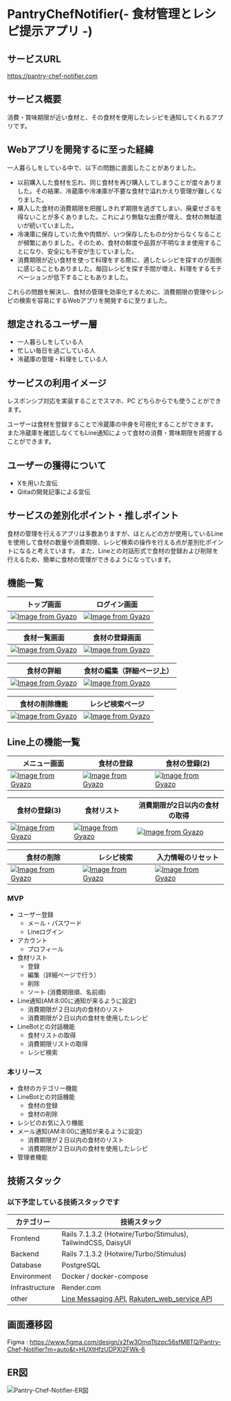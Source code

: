 # PantryChefNotifier(- 食材管理とレシピ提示アプリ -)
## サービスURL
https://pantry-chef-notifier.com
## サービス概要
消費・賞味期限が近い食材と、その食材を使用したレシピを通知してくれるアプリです。
## Webアプリを開発するに至った経緯
一人暮らしをしている中で、以下の問題に直面したことがありました。
- 以前購入した食材を忘れ、同じ食材を再び購入してしまうことが度々ありました。その結果、冷蔵庫や冷凍庫が不要な食材で溢れかえり管理が難しくなりました。
- 購入した食材の消費期限を把握しきれず期限を過ぎてしまい、廃棄せざるを得ないことが多くありました。これにより無駄な出費が増え、食材の無駄遣いが続いていました。
- 冷凍庫に保存していた魚や肉類が、いつ保存したものか分からなくなることが頻繁にありました。そのため、食材の鮮度や品質が不明なまま使用することになり、安全にも不安が生じていました。
- 消費期限が近い食材を使って料理をする際に、適したレシピを探すのが面倒に感じることもありました。毎回レシピを探す手間が増え、料理をするモチベーションが低下することもありました。

これらの問題を解決し、食材の管理を効率化するために、消費期限の管理やレシピの検索を容易にするWebアプリを開発するに至りました。
## 想定されるユーザー層
- 一人暮らしをしている人
- 忙しい毎日を過ごしている人
- 冷蔵庫の管理・料理をしている人
## サービスの利用イメージ
レスポンシブ対応を実装することでスマホ、PC どちらからでも使うことができます。

ユーザーは食材を登録することで冷蔵庫の中身を可視化することができます。
また冷蔵庫を確認しなくてもLine通知によって食材の消費・賞味期限を把握することができます。
## ユーザーの獲得について
- Xを用いた宣伝
- Qiitaの開発記事による宣伝
## サービスの差別化ポイント・推しポイント
食材の管理を行えるアプリは多数ありますが、ほとんどの方が使用しているLineを使用して食材の数量や消費期限、レシピ検索の操作を行える点が差別化ポイントになると考えています。
また、Lineとの対話形式で食材の登録および削除を行えるため、簡単に食材の管理ができるようになっています。
## 機能一覧
トップ画面 | ログイン画面
-- | --
[![Image from Gyazo](https://i.gyazo.com/823a4b975d8071754c3526c0320bfa70.gif)](https://gyazo.com/823a4b975d8071754c3526c0320bfa70) | [![Image from Gyazo](https://i.gyazo.com/14fe01b50e299cc8b7e26613aa3bb075.gif)](https://gyazo.com/14fe01b50e299cc8b7e26613aa3bb075)

食材一覧画面 | 食材の登録画面
-- | --
[![Image from Gyazo](https://i.gyazo.com/abb364ef28956fdee46c6a3f0c28c5b7.gif)](https://gyazo.com/abb364ef28956fdee46c6a3f0c28c5b7) | [![Image from Gyazo](https://i.gyazo.com/b32b0a97c20d4d78bfa5ca9dc27676bb.gif)](https://gyazo.com/b32b0a97c20d4d78bfa5ca9dc27676bb)

食材の詳細 | 食材の編集（詳細ページ上）
-- | --
[![Image from Gyazo](https://i.gyazo.com/00e2d772675ec4d623273f1f35a286ab.gif)](https://gyazo.com/00e2d772675ec4d623273f1f35a286ab) | [![Image from Gyazo](https://i.gyazo.com/4a7c16674d30850c2a306e838516fe84.gif)](https://gyazo.com/4a7c16674d30850c2a306e838516fe84)

食材の削除機能 | レシピ検索ページ
-- | --
[![Image from Gyazo](https://i.gyazo.com/1bb8c722ee31fe1b302e00e868cd7611.gif)](https://gyazo.com/1bb8c722ee31fe1b302e00e868cd7611) | [![Image from Gyazo](https://i.gyazo.com/4f348ca4689a5c47c835ba401b4bf551.gif)](https://gyazo.com/4f348ca4689a5c47c835ba401b4bf551)

## Line上の機能一覧
メニュー画面 | 食材の登録 | 食材の登録(2)
-- | -- | --
[![Image from Gyazo](https://i.gyazo.com/44cf3c1113087d9ab7eb4ed257df9d35.png)](https://gyazo.com/44cf3c1113087d9ab7eb4ed257df9d35) | [![Image from Gyazo](https://i.gyazo.com/460fb0b78f668b791b7e14cd4073b9f9.png)](https://gyazo.com/460fb0b78f668b791b7e14cd4073b9f9) | [![Image from Gyazo](https://i.gyazo.com/ff5f91d4cd7be3a1f8e1aef27cceec6f.png)](https://gyazo.com/ff5f91d4cd7be3a1f8e1aef27cceec6f)

食材の登録(3) | 食材リスト | 消費期限が2日以内の食材の取得
-- | -- | --
[![Image from Gyazo](https://i.gyazo.com/776ecd6d0e5b65525fe02247362dc5a9.png)](https://gyazo.com/776ecd6d0e5b65525fe02247362dc5a9) | [![Image from Gyazo](https://i.gyazo.com/a59a2a7ec3af97292a230c4e2da69eeb.png)](https://gyazo.com/a59a2a7ec3af97292a230c4e2da69eeb) | [![Image from Gyazo](https://i.gyazo.com/25062e2fec3eff88bde3daae9fecf1a9.png)](https://gyazo.com/25062e2fec3eff88bde3daae9fecf1a9)

食材の削除 | レシピ検索 | 入力情報のリセット
-- | -- | --
[![Image from Gyazo](https://i.gyazo.com/00e57e02c47a045e52ba2865f54794e1.png)](https://gyazo.com/00e57e02c47a045e52ba2865f54794e1) | [![Image from Gyazo](https://i.gyazo.com/48802a38ff45551edd25e31146753e41.png)](https://gyazo.com/48802a38ff45551edd25e31146753e41) | [![Image from Gyazo](https://i.gyazo.com/403e60d59930e221f2683e214e3aaa6a.jpg)](https://gyazo.com/403e60d59930e221f2683e214e3aaa6a)

### MVP
- ユーザー登録
  - メール・パスワード
  - Lineログイン
- アカウント
  - プロフィール
- 食材リスト
  - 登録
  - 編集（詳細ページで行う）
  - 削除
  - ソート (消費期限順、名前順)
- Line通知(AM:8:00に通知が来るように設定)
  - 消費期限が２日以内の食材のリスト
  - 消費期限が２日以内の食材を使用したレシピ
- LineBotとの対話機能
  - 食材リストの取得
  - 消費期限リストの取得
  - レシピ検索
### 本リリース
- 食材のカテゴリー機能
- LineBotとの対話機能
  - 食材の登録
  - 食材の削除
- レシピのお気に入り機能
- メール通知(AM:8:00に通知が来るように設定)
  - 消費期限が２日以内の食材のリスト
  - 消費期限が２日以内の食材を使用したレシピ
- 管理者機能
## 技術スタック
### 以下予定している技術スタックです
| カテゴリー | 技術スタック |
| ---- | ---- |
| Frontend | Rails 7.1.3.2 (Hotwire/Turbo/Stimulus), TailwindCSS, DaisyUI　 |
| Backend | Rails 7.1.3.2 (Hotwire/Turbo/Stimulus) |
| Database | PostgreSQL |
| Environment | Docker / docker-compose |
| Infrastructure | Render.com |
| other | [Line Messaging API](https://github.com/line/line-bot-sdk-ruby), [Rakuten_web_service API](https://github.com/rakuten-ws/rws-ruby-sdk/blob/master/README.ja.md) |

## 画面遷移図
Figma : https://www.figma.com/design/x2fw3OmqTtjzpc56sfMBTQ/Pantry-Chef-Notifier?m=auto&t=HUXtHfzUDPXl2FWk-6

## ER図
![Pantry-Chef-Notifier-ER図](https://github.com/user-attachments/assets/193c837a-62e0-4637-8bb6-b927b632b2f1)
